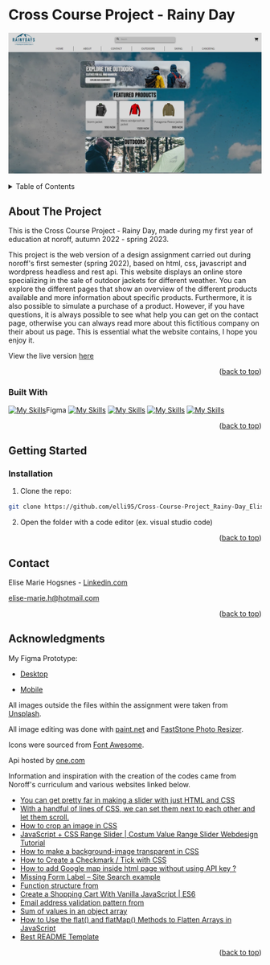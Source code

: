 <a name="readme-top"></a>
#  Cross Course Project - Rainy Day
[![Rainy Day - Screen Shot][project-screenshot]](https://friendly-zuccutto-172753.netlify.app/index.html)
<!-- TABLE OF CONTENTS -->
<details>
  <summary>Table of Contents</summary>
  <ol>
    <li>
      <a href="#about-the-project">About The Project</a>
    <ul>
        <li><a href="#built-with">Built With</a></li>
      </ul> 
    </li>
    <li>
      <a href="#getting-started">Getting Started</a>
      <ul>
        <li><a href="#Installation">Installation</a></li>
      </ul>
    </li>
    <li><a href="#contact">Contact</a></li>
    <li><a href="#acknowledgments">Acknowledgments</a></li>
  </ol>
</details>



<!-- ABOUT THE PROJECT -->
## About The Project

This is the Cross Course Project - Rainy Day, made during my first year of education at noroff, autumn 2022 - spring 2023.

This project is the web version of a design assignment carried out during noroff's first semester (spring 2022), based on html, css, javascript and wordpress headless and rest api.
This website displays an online store specializing in the sale of outdoor jackets for different weather.
You can explore the different pages that show an overview of the different products available and more information about specific products.
Furthermore, it is also possible to simulate a purchase of a product.
However, if you have questions, it is always possible to see what help you can get on the contact page,
otherwise you can always read more about this fictitious company on their about us page.
This is essential what the website contains, I hope you enjoy it.

View the live version [here](https://friendly-zuccutto-172753.netlify.app/index.html)

<p align="right">(<a href="#readme-top">back to top</a>)</p>



### Built With


[![My Skills](https://skillicons.dev/icons?i=figma)](https://www.figma.com/)Figma
[![My Skills](https://skillicons.dev/icons?i=html)](https://developer.mozilla.org/en-US/docs/Web/HTML)
[![My Skills](https://skillicons.dev/icons?i=css)](https://developer.mozilla.org/en-US/docs/Web/CSS)
[![My Skills](https://skillicons.dev/icons?i=js)](https://developer.mozilla.org/en-US/docs/Web/JavaScript)
[![My Skills](https://skillicons.dev/icons?i=wordpress)](https://wordpress.com/hosting/?aff=13357&url=https://wordpress.com/hosting/)

<p align="right">(<a href="#readme-top">back to top</a>)</p>


<!-- GETTING STARTED -->
## Getting Started
### Installation
1. Clone the repo:

```bash
git clone https://github.com/elli95/Cross-Course-Project_Rainy-Day_Elise-Marie-Hogsnes
```

2. Open the folder with a code editor (ex. visual studio code)

<p align="right">(<a href="#readme-top">back to top</a>)</p>

<!-- CONTACT -->
## Contact

Elise Marie Hogsnes - [Linkedin.com](https://www.linkedin.com/in/elise-marie-hogsnes-77b13b1aa/)

[elise-marie.h@hotmail.com](mailto:elise-marie.h@hotmail.com)

<p align="right">(<a href="#readme-top">back to top</a>)</p>


<!-- ACKNOWLEDGMENTS -->
## Acknowledgments

My Figma Prototype:
* [Desktop](https://www.figma.com/file/r73uopdhFEVRZuHskAlOd3/Rainy-Days?node-id=22%3A2)

* [Mobile](https://www.figma.com/file/r73uopdhFEVRZuHskAlOd3/Rainy-Days?node-id=0%3A1)

All images outside the files within the assignment were taken from [Unsplash](https://unsplash.com/).

All image editing was done with [paint.net](https://www.getpaint.net/) and [FastStone Photo Resizer](https://www.faststone.org/FSResizerDetail.htm).

Icons were sourced from [Font Awesome](https://fontawesome.com).

Api hosted by [one.com](one.com)

Information and inspiration with the creation of the codes came from Noroff's curriculum and various websites linked below.

* [You can get pretty far in making a slider with just HTML and CSS](https://css-tricks.com/can-get-pretty-far-making-slider-just-html-css/)
* [With a handful of lines of CSS, we can set them next to each other and let them scroll.](https://css-tricks.com/can-get-pretty-far-making-slider-just-html-css/#aa-with-a-handful-of-lines-of-css-we-can-set-them-next-to-each-other-and-let-them-scroll)
* [How to crop an image in CSS](https://www.educative.io/answers/how-to-crop-an-image-in-css)
* [JavaScript + CSS Range Slider | Costum Value Range Slider Webdesign Tutorial](https://www.youtube.com/watch?v=BrpiNUf2XCk)
* [How to make a background-image transparent in CSS](https://www.youtube.com/watch?v=LQsjNmkqUOc)
* [How to Create a Checkmark / Tick with CSS](https://www.tutorialspoint.com/how-to-create-a-checkmark-tick-with-css)
* [How to add Google map inside html page without using API key ?](https://www.geeksforgeeks.org/how-to-add-google-map-inside-html-page-without-using-api-key/)
* [Missing Form Label – Site Search example](https://blog.pope.tech/2020/02/28/missing-form-label-search/)
* [Function structure from](https://content.noroff.dev/javascript-1/form-validation.html#regular-expressions)
* [Create a Shopping Cart With Vanilla JavaScript | ES6](https://www.youtube.com/watch?v=UcrypywtAm0)
* [Email address validation pattern from](https://regexr.com/3e48o)
* [Sum of values in an object array](https://developer.mozilla.org/en-US/docs/Web/JavaScript/Reference/Global_Objects/Array/reduce#sum_of_values_in_an_object_array)
* [How to Use the flat() and flatMap() Methods to Flatten Arrays in JavaScript](https://www.freecodecamp.org/news/flat-and-flatmap-javascript-array-methods/)
* [Best README Template](https://github.com/othneildrew/Best-README-Template/blob/master/README.md)

<p align="right">(<a href="#readme-top">back to top</a>)</p>


[project-screenshot]: images/rainydays-screenshot.webp

